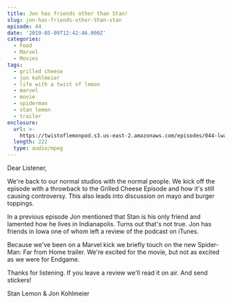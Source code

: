 ```yaml
---
title: Jon has friends other than Stan!
slug: jon-has-friends-other-than-stan
episode: 44
date: '2019-05-09T12:42:46.000Z'
categories:
  - Food
  - Marvel
  - Movies
tags:
  - grilled cheese
  - jon kohlmeier
  - life with a twist of lemon
  - marvel
  - movie
  - spiderman
  - stan lemon
  - trailer
enclosure:
  url: >-
    https://twistoflemonpod.s3.us-east-2.amazonaws.com/episodes/044-lwatol-20190509.mp3
  length: 222
  type: audio/mpeg
---
```


Dear Listener,

We're back to our normal studios with the normal people. We kick off the episode with a throwback to the Grilled Cheese Episode and how it's still causing controversy. This also leads into discussion on mayo and burger toppings.

In a previous episode Jon mentioned that Stan is his only friend and lamented how he lives in Indianapolis. Turns out that's not true. Jon has friends in Iowa one of whom left a review of the podcast on iTunes.

Because we've been on a Marvel kick we briefly touch on the new Spider-Man: Far from Home trailer. We're excited for the movie, but not as excited as we were for Endgame.

Thanks for listening. If you leave a review we'll read it on air. And send stickers!

Stan Lemon & Jon Kohlmeier

